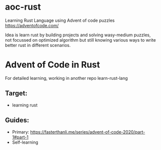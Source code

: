 # aoc-rust
Learning Rust Language using Advent of code puzzles
https://adventofcode.com/

Idea is learn rust by building projects and solving wasy-medium puzzles, not focussed on optimized algorithm but still knowing various ways to write better rust in different scenarios.
# Advent of Code in Rust

For detailed learning, working in another repo learn-rust-lang

## Target: 
- learning rust
## Guides: 
- Primary: https://fasterthanli.me/series/advent-of-code-2020/part-1#part-1
- Self-learning